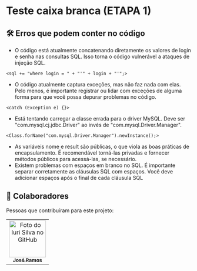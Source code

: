 # Teste caixa branca (ETAPA 1)

## 🛠️ Erros que podem conter no código


* O código está atualmente concatenando diretamente os valores de login e senha nas consultas SQL. Isso torna o código vulnerável a ataques de injeção SQL.

`<sql += "where login = " + "'" + login + "'";>`
* O código atualmente captura exceções, mas não faz nada com elas. Pelo menos, é importante registrar ou lidar com exceções de alguma forma para que você possa depurar problemas no código.

`<catch (Exception e) {}>`
* Está tentando carregar a classe errada para o driver MySQL. Deve ser "com.mysql.cj.jdbc.Driver" ao invés de "com.mysql.Driver.Manager".

`<Class.forName("com.mysql.Driver.Manager").newInstance();>`
* As variáveis nome e result são públicas, o que viola as boas práticas de encapsulamento. É recomendável torná-las privadas e fornecer métodos públicos para acessá-las, se necessário.
* Existem problemas com espaços em branco no SQL. É importante separar corretamente as cláusulas SQL com espaços. Você deve adicionar espaços após o final de cada cláusula SQL

## 🤝 Colaboradores

Pessoas que contribuíram para este projeto:

<table>
  <tr>
    <td align="center">
      <a href="#">
        <img src="https://avatars.githubusercontent.com/u/77749469?v=4" width="100px;" alt="Foto do Iuri Silva no GitHub"/><br>
        <sub>
          <b>José Ramos</b>
        </sub>
      </a>
    </td>
  </tr>
</table>

